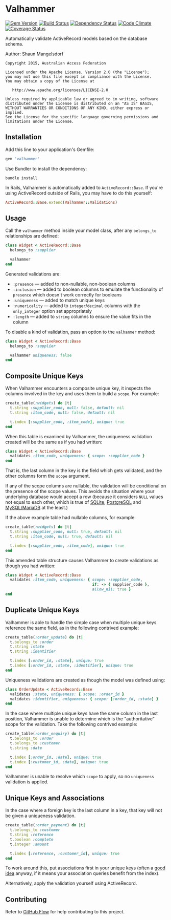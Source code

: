 # Valhammer

[![Gem Version][GV img]][Gem Version]
[![Build Status][BS img]][Build Status]
[![Dependency Status][DS img]][Dependency Status]
[![Code Climate][CC img]][Code Climate]
[![Coverage Status][CS img]][Code Climate]

[Gem Version]: https://rubygems.org/gems/valhammer
[Build Status]: https://codeship.com/projects/91215
[Dependency Status]: https://gemnasium.com/ausaccessfed/valhammer
[Code Climate]: https://codeclimate.com/github/ausaccessfed/valhammer

[GV img]: https://img.shields.io/gem/v/valhammer.svg
[BS img]: https://img.shields.io/codeship/eb0d3cd0-0cd1-0133-3c85-7aae0ba3591b/develop.svg
[DS img]: https://img.shields.io/gemnasium/ausaccessfed/valhammer.svg
[CC img]: https://img.shields.io/codeclimate/github/ausaccessfed/valhammer.svg
[CS img]: https://img.shields.io/codeclimate/coverage/github/ausaccessfed/valhammer.svg

Automatically validate ActiveRecord models based on the database schema.

Author: Shaun Mangelsdorf

```
Copyright 2015, Australian Access Federation

Licensed under the Apache License, Version 2.0 (the "License");
you may not use this file except in compliance with the License.
You may obtain a copy of the License at

   http://www.apache.org/licenses/LICENSE-2.0

Unless required by applicable law or agreed to in writing, software
distributed under the License is distributed on an "AS IS" BASIS,
WITHOUT WARRANTIES OR CONDITIONS OF ANY KIND, either express or implied.
See the License for the specific language governing permissions and
limitations under the License.
```

## Installation

Add this line to your application's Gemfile:

```ruby
gem 'valhammer'
```

Use Bundler to install the dependency:

```
bundle install
```

In Rails, Valhammer is automatically added to `ActiveRecord::Base`. If you're
using ActiveRecord outside of Rails, you may have to do this yourself:

```ruby
ActiveRecord::Base.extend(Valhammer::Validations)
```

## Usage

Call the `valhammer` method inside your model class, after any `belongs_to`
relationships are defined:

```ruby
class Widget < ActiveRecord::Base
  belongs_to :supplier

  valhammer
end
```

Generated validations are:

* `:presence` &mdash; added to non-nullable, non-boolean columns
* `:inclusion` &mdash; added to boolean columns to emulate the functionality of
  `presence` which doesn't work correctly for booleans
* `:uniqueness` &mdash; added to match unique keys
* `:numericality` &mdash; added to `integer`/`decimal` columns with the
  `only_integer` option set appropriately
* `:length` &mdash; added to `string` columns to ensure the value fits in the
  column

To disable a kind of validation, pass an option to the `valhammer` method:

```ruby
class Widget < ActiveRecord::Base
  belongs_to :supplier

  valhammer uniqueness: false
end
```

## Composite Unique Keys

When Valhammer encounters a composite unique key, it inspects the columns
involved in the key and uses them to build a `scope`. For example:

```ruby
create_table(:widgets) do |t|
  t.string :supplier_code, null: false, default: nil
  t.string :item_code, null: false, default: nil

  t.index [:supplier_code, :item_code], unique: true
end
```

When this table is examined by Valhammer, the uniqueness validation created will
be the same as if you had written:

```ruby
class Widget < ActiveRecord::Base
  validates :item_code, uniqueness: { scope: :supplier_code }
end
```

That is, the last column in the key is the field which gets validated, and the
other columns form the `scope` argument.

If any of the scope columns are nullable, the validation will be conditional on
the presence of the scope values. This avoids the situation where your
underlying database would accept a row (because it considers `NULL` values not
equal to each other, which is true of [SQLite][sqlite-null-index],
[PostgreSQL][postgres-null-index] and [MySQL/MariaDB][mysql-null-index] at the
least.)

If the above example table had nullable columns, for example:

```ruby
create_table(:widgets) do |t|
  t.string :supplier_code, null: true, default: nil
  t.string :item_code, null: true, default: nil

  t.index [:supplier_code, :item_code], unique: true
end
```

This amended table structure causes Valhammer to create validations as though
you had written:

```ruby
class Widget < ActiveRecord::Base
  validates :item_code, uniqueness: { scope: :supplier_code,
                                      if: -> { supplier_code },
                                      allow_nil: true }
end
```

[sqlite-null-index]: https://www.sqlite.org/lang_createindex.html
[postgres-null-index]: http://www.postgresql.org/docs/9.0/static/indexes-unique.html
[mysql-null-index]: https://dev.mysql.com/doc/refman/5.0/en/create-index.html

## Duplicate Unique Keys

Valhammer is able to handle the simple case when multiple unique keys reference
the same field, as in the following contrived example:

```ruby
create_table(:order_update) do |t|
  t.belongs_to :order
  t.string :state
  t.string :identifier

  t.index [:order_id, :state], unique: true
  t.index [:order_id, :state, :identifier], unique: true
end
```

Uniqueness validations are created as though the model was defined using:

```ruby
class OrderUpdate < ActiveRecord::Base
  validates :state, uniqueness: { scope: :order_id }
  validates :identifier, uniqueness: { scope: [:order_id, :state] }
end
```

In the case where multiple unique keys have the same column in the last
position, Valhammer is unable to determine which is the "authoritative" scope
for the validation. Take the following contrived example:

```ruby
create_table(:order_enquiry) do |t|
  t.belongs_to :order
  t.belongs_to :customer
  t.string :date

  t.index [:order_id, :date], unique: true
  t.index [:customer_id, :date], unique: true
end
```

Valhammer is unable to resolve which `scope` to apply, so no `uniqueness`
validation is applied.

## Unique Keys and Associations

In the case where a foreign key is the last column in a key, that key will not
be given a uniqueness validation.

```ruby
create_table(:order_payment) do |t|
  t.belongs_to :customer
  t.string :reference
  t.boolean :complete
  t.integer :amount

  t.index [:reference, :customer_id], unique: true
end
```

To work around this, put associations first in your unique keys (often a
[good idea](http://dev.mysql.com/doc/refman/5.6/en/multiple-column-indexes.html)
anyway, if it means your association queries benefit from the index).

Alternatively, apply the validation yourself using ActiveRecord.

## Contributing

Refer to [GitHub Flow](https://guides.github.com/introduction/flow/) for
help contributing to this project.
